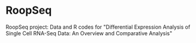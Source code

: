 # RoopSeq
RoopSeq project: Data and R codes for "Differential Expression Analysis of Single Cell RNA-Seq Data: An Overview and Comparative Analysis" 
